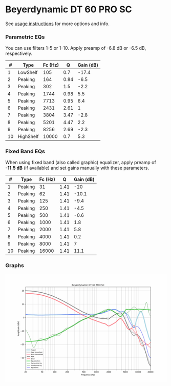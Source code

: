 # Beyerdynamic DT 60 PRO SC
See [usage instructions](https://github.com/jaakkopasanen/AutoEq#usage) for more options and info.

### Parametric EQs
You can use filters 1-5 or 1-10. Apply preamp of -6.8 dB or -6.5 dB, respectively.

|   # | Type      |   Fc (Hz) |    Q |   Gain (dB) |
|-----|-----------|-----------|------|-------------|
|   1 | LowShelf  |       105 | 0.7  |       -17.4 |
|   2 | Peaking   |       164 | 0.84 |        -6.5 |
|   3 | Peaking   |       302 | 1.5  |        -2.2 |
|   4 | Peaking   |      1744 | 0.98 |         5.5 |
|   5 | Peaking   |      7713 | 0.95 |         6.4 |
|   6 | Peaking   |      2431 | 2.61 |         1   |
|   7 | Peaking   |      3804 | 3.47 |        -2.8 |
|   8 | Peaking   |      5201 | 4.47 |         2.2 |
|   9 | Peaking   |      8256 | 2.69 |        -2.3 |
|  10 | HighShelf |     10000 | 0.7  |         5.3 |

### Fixed Band EQs
When using fixed band (also called graphic) equalizer, apply preamp of **-11.5 dB** (if available) and set gains manually with these parameters.

|   # | Type    |   Fc (Hz) |    Q |   Gain (dB) |
|-----|---------|-----------|------|-------------|
|   1 | Peaking |        31 | 1.41 |       -20   |
|   2 | Peaking |        62 | 1.41 |       -10.1 |
|   3 | Peaking |       125 | 1.41 |        -9.4 |
|   4 | Peaking |       250 | 1.41 |        -4.5 |
|   5 | Peaking |       500 | 1.41 |        -0.6 |
|   6 | Peaking |      1000 | 1.41 |         1.8 |
|   7 | Peaking |      2000 | 1.41 |         5.8 |
|   8 | Peaking |      4000 | 1.41 |         0.2 |
|   9 | Peaking |      8000 | 1.41 |         7   |
|  10 | Peaking |     16000 | 1.41 |        11.1 |

### Graphs
![](./Beyerdynamic%20DT%2060%20PRO%20SC.png)
